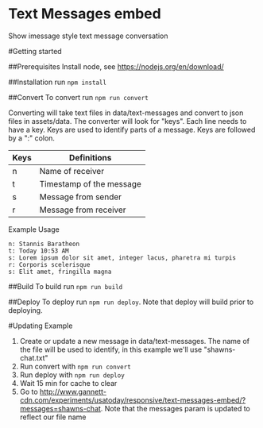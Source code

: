# <a name="project-details"></a>Text Messages embed
Show imessage style text message conversation

#Getting started 

##Prerequisites
Install node, see https://nodejs.org/en/download/

##Installation 
run ```npm install``` 

##Convert 
To convert run ```npm run convert```  

Converting will take text files in data/text-messages and convert to json files in assets/data.
The converter will look for "keys". Each line needs to have a key. Keys are used to identify parts of a message. Keys are followed by a ":" colon.

| Keys | Definitions |
--- | ---
|n|Name of receiver
|t|Timestamp of the message
|s|Message from sender
|r|Message from receiver

Example Usage

```
n: Stannis Baratheon
t: Today 10:53 AM
s: Lorem ipsum dolor sit amet, integer lacus, pharetra mi turpis
r: Corporis scelerisque
s: Elit amet, fringilla magna
```

##Build 
To build run ```npm run build``` 

##Deploy 
To deploy run ```npm run deploy```.
Note that deploy will build prior to deploying.
 
#Updating Example
1. Create or update a new message in data/text-messages. The name of the file will be used to identify, in this example we'll use "shawns-chat.txt"  
2. Run convert with ```npm run convert```  
3. Run deploy with ```npm run deploy```  
4. Wait 15 min for cache to clear  
5. Go to http://www.gannett-cdn.com/experiments/usatoday/responsive/text-messages-embed/?messages=shawns-chat. Note that the messages param is updated to reflect our file name

